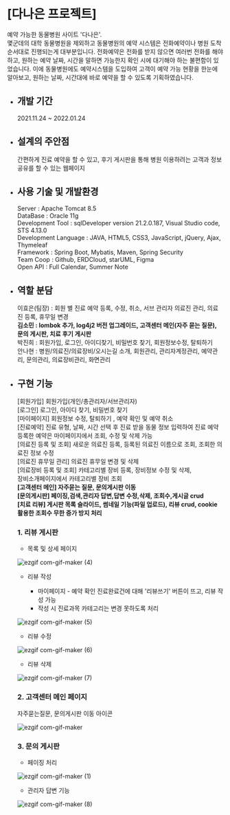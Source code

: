 # [다나은 프로젝트]
   예약 가능한 동물병원 사이트 '다나은'.    
   몇군데의 대학 동물병원을 제외하고 동물병원의 예약 시스템은 전화예약이나
   병원 도착 순서대로 진행되는게 대부분입니다.
   전화예약은 전화를 받지 않으면 여러번 전화를 해야하고, 원하는 예약 날짜, 시간을 말하면
   가능한지 확인 시에 대기해야 하는 불편함이 있었습니다.
   이에 동물병원에도 예약시스템을 도입하여 고객이 예약 가능 현황을 한눈에 알아보고,
   원하는 날짜, 시간대에 바로 예약을 할 수 있도록 기획하였습니다.

* ## 개발 기간
    2021.11.24 ~ 2022.01.24
* ## 설계의 주안점

   간편하게 진료 예약을 할 수 있고, 후기 게시판을 통해
   병원 이용하려는 고객과 정보 공유를 할 수 있는 웹페이지 

* ## 사용 기술 및 개발환경

   Server : Apache Tomcat 8.5    
   DataBase : Oracle 11g  
   Development Tool : sqlDeveloper version 21.2.0.187, Visual Studio code, STS 4.13.0     
   Development Language : JAVA, HTML5, CSS3, JavaScript, jQuery, Ajax, Thymeleaf     
   Framework : Spring Boot, Mybatis, Maven, Spring Security     
   Team Coop : Github, ERDCloud, starUML, Figma     
   Open API : Full Calendar, Summer Note     

* ## 역할 분담
   이효은(팀장) : 회원 별 진료 예약 등록, 수정, 취소, 서브 관리자 의료진 관리, 의료진 등록, 휴무일 변경    
   **김소민 : lombok 추가, log4j2 버전 업그레이드, 고객센터 메인(자주 묻는 질문), 문의 게시판, 치료 후기 게시판**    
   박진희 : 회원가입, 로그인, 아이디찾기, 비밀번호 찾기, 회원정보수정, 탈퇴하기    
   안나현 : 병원/의료진/의료장비/오시는길 소개, 회원관리, 관리자계정관리, 예약관리, 문의관리, 의료장비관리, 화면관리    
* ## 구현 기능

   [회원가입] 회원가입(개인/총관리자/서브관리자)    
   [로그인] 로그인, 아이디 찾기, 비밀번호 찾기    
   [마이페이지] 회원정보 수정, 탈퇴하기 , 예약 확인 및 예약 취소    
   [진료예약] 진료 유형, 날짜, 시간 선택 후 진료 받을 동물 정보 입력하여 진료 예약    
   등록한 예약은 마이페이지에서 조회, 수정 및 삭제 가능    
   [의료진 등록 및 조회] 새로운 의료진 등록, 등록된 의료진 이름으로 조회, 조회한 의료진 정보 수정    
   [의료진 휴무일 관리] 의료진 휴무일 변경 및 삭제    
   [의료장비 등록 및 조회] 카테고리별 장비 등록, 장비정보 수정 및 삭제,    
   장비소개페이지에서 카테고리별 장비 조회    
   **[고객센터 메인] 자주묻는 질문, 문의게시판 이동    
   [문의게시판] 페이징,검색,관리자 답변,답변 수정,삭제, 조회수,게시글 crud    
   [치료 리뷰] 게시판 목록 슬라이드, 썸네일 기능(파일 업로드), 리뷰 crud, cookie 활용한 조회수 무한 증가 방지 처리**   


   ### 1. 리뷰 게시판    

   * 목록 및 상세 페이지

   ![ezgif com-gif-maker (4)](https://user-images.githubusercontent.com/86585267/153907406-ca2b218b-b4f5-4fcf-9813-6b01602412a5.gif)


   * 리뷰 작성

      - 마이페이지 - 예약 확인 진료완료건에 대해 '리뷰쓰기' 버튼이 뜨고, 리뷰 작성 가능
      - 작성 시 진료과목 카테고리는 변경 못하도록 처리

   ![ezgif com-gif-maker (5)](https://user-images.githubusercontent.com/86585267/153909450-a6506115-e348-468a-85b5-29543343cb8e.gif)


   * 리뷰 수정

   ![ezgif com-gif-maker (6)](https://user-images.githubusercontent.com/86585267/153911211-dac203bb-2d48-484f-8e79-5c0c2b58ad82.gif)


   * 리뷰 삭제

   ![ezgif com-gif-maker (7)](https://user-images.githubusercontent.com/86585267/153912227-7874802d-30aa-4c67-8e8a-0b82bb195b61.gif)



   ### 2. 고객센터 메인 페이지

   자주묻는질문, 문의게시판 이동 아이콘

   ![ezgif com-gif-maker](https://user-images.githubusercontent.com/86585267/153899123-fc5770fe-800c-41d3-8f75-088540dc0c96.gif)


   ### 3. 문의 게시판

   * 페이징 처리

   ![ezgif com-gif-maker (1)](https://user-images.githubusercontent.com/86585267/153903931-d60262d7-0d2d-4861-8408-dc6915a4f03d.gif)

   * 관리자 답변 기능

   ![ezgif com-gif-maker (8)](https://user-images.githubusercontent.com/86585267/153922185-8118f279-3bc5-40d0-8822-69d5a8a59f19.gif)


